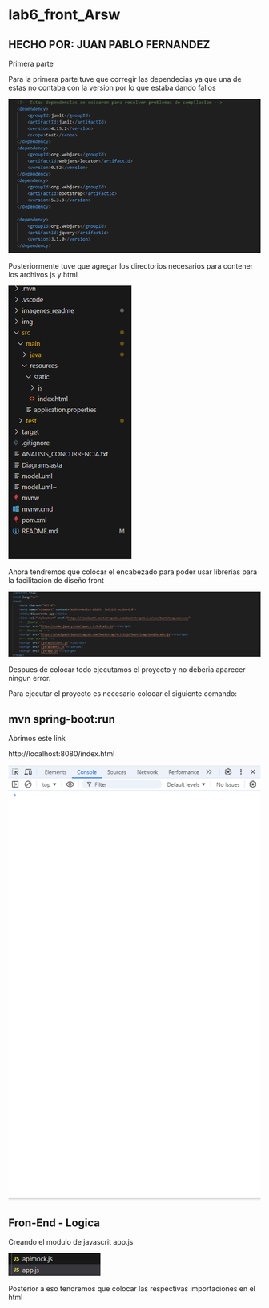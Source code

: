 # lab6_front_Arsw

## HECHO POR: JUAN PABLO FERNANDEZ

Primera parte 

Para la primera parte tuve que corregir las dependecias ya que una de estas no contaba con la version por lo que estaba dando fallos

![Diagrama del sistema](/imagenes_readme/dependencias.png)

Posteriormente tuve que agregar los directorios necesarios para contener los archivos js y html

![Diagrama del sistema](/imagenes_readme/directorios.png)

Ahora tendremos que colocar el encabezado para poder usar librerias para la facilitacion de diseño front

![A](/imagenes_readme/encabezado.png)

Despues de colocar todo ejecutamos el proyecto y no deberia aparecer ningun error. 

Para ejecutar el proyecto es necesario colocar el siguiente comando:

## mvn spring-boot:run


Abrimos este link

http://localhost:8080/index.html

![A](/imagenes_readme/Errores%20en%20terminal.png)



## Fron-End - Logica

Creando el modulo de javascrit app.js

![A](/imagenes_readme/modulos.png)

Posterior a eso tendremos que colocar las respectivas importaciones en el html 

 ## <script src="js/apimock.js"></script>
 ## <script src="js/app.js"></script>